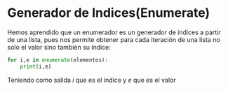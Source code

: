 # Generador de Indices(Enumerate)
Hemos aprendido que un enumerador es un generador de índices a partir de una lista, pues nos permite obtener para cada iteración de una lista no solo el valor sino también su índice:

```python
for i,e in enumerate(elementos):
    print(i,e)
```

Teniendo como salida _i_ que es el indice y _e_ que es el valor

